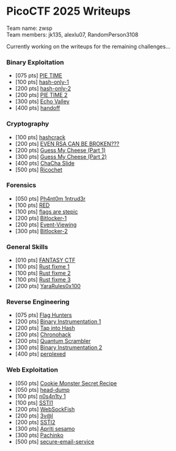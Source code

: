 # PicoCTF 2025 Writeups

Team name: zwsp <br>
Team members: jk135, alexlu07, RandomPerson3108

Currently working on the writeups for the remaining challenges...

### Binary Exploitation
* \[075 pts] [PIE TIME]()
* \[100 pts] [hash-only-1]()
* \[200 pts] [hash-only-2]()
* \[200 pts] [PIE TIME 2]()
* \[300 pts] [Echo Valley]()
* \[400 pts] [handoff]()

### Cryptography
* \[100 pts] [hashcrack]()
* \[200 pts] [EVEN RSA CAN BE BROKEN???](https://github.com/alexlu07/PicoCTF-2025-Writeups/tree/main/Cryptography/EVEN%20RSA%20CAN%20BE%20BROKEN%3F%3F%3F)
* \[200 pts] [Guess My Cheese (Part 1)]()
* \[300 pts] [Guess My Cheese (Part 2)](https://github.com/alexlu07/PicoCTF-2025-Writeups/tree/main/Cryptography/Guess%20My%20Cheese%202)
* \[400 pts] [ChaCha Slide]()
* \[500 pts] [Ricochet](https://github.com/alexlu07/PicoCTF-2025-Writeups/tree/main/Cryptography/Ricochet)

### Forensics
* \[050 pts] [Ph4nt0m 1ntrud3r]()
* \[100 pts] [RED]()
* \[100 pts] [flags are stepic]()
* \[200 pts] [Bitlocker-1]()
* \[200 pts] [Event-Viewing]()
* \[300 pts] [Bitlocker-2]()

### General Skills
* \[010 pts] [FANTASY CTF]()
* \[100 pts] [Rust fixme 1]()
* \[100 pts] [Rust fixme 2]()
* \[100 pts] [Rust fixme 3]()
* \[200 pts] [YaraRules0x100]()

### Reverse Engineering
* \[075 pts] [Flag Hunters]()
* \[200 pts] [Binary Instrumentation 1]()
* \[200 pts] [Tap into Hash]()
* \[200 pts] [Chronohack]()
* \[200 pts] [Quantum Scrambler]()
* \[300 pts] [Binary Instrumentation 2]()
* \[400 pts] [perplexed]()

### Web Exploitation
* \[050 pts] [Cookie Monster Secret Recipe]()
* \[050 pts] [head-dump]()
* \[100 pts] [n0s4n1ty 1]()
* \[100 pts] [SSTI1]()
* \[200 pts] [WebSockFish]()
* \[200 pts] [3v@l]()
* \[200 pts] [SSTI2]()
* \[300 pts] [Apriti sesamo]()
* \[300 pts] [Pachinko]()
* \[500 pts] [secure-email-service](https://github.com/alexlu07/PicoCTF-2025-Writeups/tree/main/Web%20Exploitation/secure-email-service)
